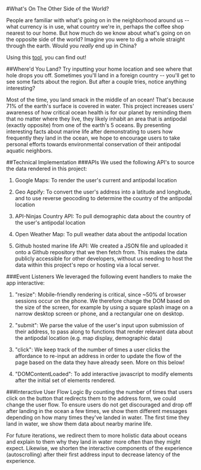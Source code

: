 #What's On The Other Side of the World?

People are familiar with what's going on in the neighborhood around us -- what currency is in use, what country we're in, perhaps the coffee shop nearest to our home. But how much do we know about what's going on on the opposite side of the world? Imagine you were to dig a whole straight through the earth. Would you _really_ end up in China?

Using this [tool](https://kimchoi-jjiggae.github.io/Would_I_Go_There/), you can find out!

##Where'd You Land?
Try inputting your home location and see where that hole drops you off. Sometimes you'll land in a foreign country -- you'll get to see some facts about the region. But after a couple tries, notice anything interesting?

Most of the time, you land smack in the middle of an ocean! That's because 71% of the earth's surface is covered in water. This project increases users' awareness of how critical ocean health is for our planet by reminding them that no matter where they live, they likely inhabit an area that is antipodal (exactly opposite) from one of the earth's 5 oceans. By presenting interesting facts about marine life after demonstrating to users how frequently they land in the ocean, we hope to encourage users to take personal efforts towards environmental conservation of their antipodal aquatic neighbors.

##Technical Implementation
###APIs
We used the following API's to source the data rendered in this project:

1. Google Maps: To render the user's current and antipodal location

2. Geo Appify: To convert the user's address into a latitude and longitude, and to use reverse geocoding to determine the country of the antipodal location

3. API-Ninjas Country API: To pull demographic data about the country of the user's antipodal location

4. Open Weather Map: To pull weather data about the antipodal location

5. Github hosted marine life API: We created a JSON file and uploaded it onto a Github repository that we then fetch from. This makes the data publicly accessible for other developers, without us needing to host the data within this project's repo or hosting via a local server.

###Event Listeners
We leveraged the following event handlers to make the app interactive:
1. "resize": Mobile-friendly rendering is critical, since ~50% of browser sessions occur on the phone. We therefore change the DOM based on the size of the screen, for example by using a square splash image on a narrow desktop screen or phone, and a rectangular one on desktop.

2. "submit": We parse the value of the user's input upon submission of their address, to pass along to functions that render relevant data about the antipodal location (e.g. map display, demographic data)

3. "click": We keep track of the number of times a user clicks the affordance to re-input an address in order to update the flow of the page based on the data they have already seen. More on this below!

4. "DOMContentLoaded": To add interactive javascript to modify elements after the initial set of elements rendered.

###Interactive User Flow Logic
By counting the number of times that users click on the button that redirects them to the address form, we could change the user flow. To ensure users do not get discouraged and drop off after landing in the ocean a few times, we show them different messages depending on how many times they've landed in water. The first time they land in water, we show them data about nearby marine life. 

For future iterations, we redirect them to more holistic data about oceans and explain to them why they land in water more often than they might expect. Likewise, we shorten the interactive components of the experience (autoscrolling) after their first address input to decrease latency of the experience. 
